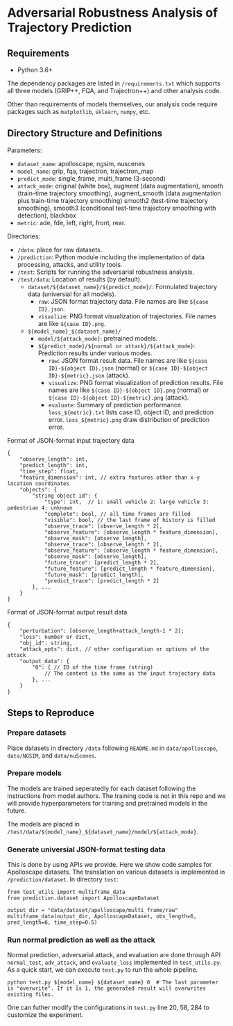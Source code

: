 # Adversarial Robustness Analysis of Trajectory Prediction

## Requirements

* Python 3.6+

The dependency packages are listed in `/requirements.txt` which supports all three models (GRIP++, FQA, and Trajectron++) and other analysis code.

Other than requirements of models themselves, our analysis code require packages such as `matplotlib`, `sklearn`, `numpy`, etc.

## Directory Structure and Definitions

Parameters:
- `dataset_name`: apolloscape, ngsim, nuscenes
- `model_name`: grip, fqa, trajectron, trajectron_map
- `predict_mode`: single_frame, multi_frame (3-second)
- `attack_mode`: original (white box), augment (data augmentation), smooth (train-time trajectory smoothing), augment_smooth (data augmentation plus train-time trajectory smoothing) smooth2 (test-time trajectory smoothing), smooth3 (conditional test-time trajectory smoothing with detection), blackbox
- `metric`: ade, fde, left, right, front, rear.

Directories:
- `/data`: place for raw datasets.
- `/prediction`: Python module including the implementation of data processing, attacks, and utility tools.
- `/test`: Scripts for running the adversarial robustness analysis.
- `/test/data`: Location of results (by default).
    - `dataset/${dataset_name}/${predict_mode}/`: Formulated trajectory data (universial for all models).
        - `raw`: JSON format trajectory data. File names are like `${case ID}.json`.
        - `visualize`: PNG format visualization of trajectories. File names are like `${case ID}.png`.
    - `${model_name}_${dataset_name}/`
        - `model/${attack_mode}`: pretrained models.
        - `${predict_mode}/${normal or attack}/${attack_mode}`: Prediction results under various modes.
            - `raw`: JSON format result data. File names are like `${case ID}-${object ID}.json` (normal) or `${case ID}-${object ID}-${metric}.json` (attack).
            - `visualize`: PNG format visualization of prediction results. File names are like `${case ID}-${object ID}.png` (normal) or `${case ID}-${object ID}-${metric}.png` (attack).
            - `evaluate`: Summary of prediction performance. `loss_${metric}.txt` lists case ID, object ID, and prediction error. `loss_${metric}.png` draw distribution of prediction error.

Format of JSON-format input trajectory data
```
{
    "observe_length": int,
    "predict_length": int,
    "time_step": float,
    "feature_dimension": int, // extra features other than x-y location coordinates
    "objects": {
        "string object id": {
            "type": int,  // 1: small vehicle 2: large vehicle 3: pedestrian 4: unknown
            "complete": bool, // all time frames are filled
            "visible": bool, // the last frame of history is filled
            "observe_trace": [observe_length * 2],
            "observe_feature": [observe_length * feature_dimension],
            "observe_mask": [observe_length],
            "observe_trace": [observe_length * 2],
            "observe_feature": [observe_length * feature_dimension],
            "observe_mask": [observe_length],
            "future_trace": [predict_length * 2],
            "future_feature": [predict_length * feature_dimension],
            "future_mask": [predict_length],
            "predict_trace": [predict_length * 2]
        }, ...
    }
}
```

Format of JSON-format output result data
```
{
    "perturbation": [observe_length+attack_length-1 * 2];
    "loss": number or dict,
    "obj_id": string,
    "attack_opts": dict, // other configuration or options of the attack
    "output_data": {
        "0": { // ID of the time frame (string)
            // The content is the same as the input trajectory data
        }, ...
    }
}
```

## Steps to Reproduce

### Prepare datasets

Place datasets in directory `/data` following `README.md` in `data/apolloscape`, `data/NGSIM`, and `data/nuScenes`.

### Prepare models

The models are trained seperatedly for each dataset following the instructions from model authors. The training code is not in this repo and we will provide hyperparameters for training and pretrained models in the future.

The models are placed in `/test/data/${model_name}_${dataset_name}/model/${attack_mode}`.

### Generate universial JSON-format testing data

This is done by using APIs we provide. Here we show code samples for Apolloscape datasets. The translation on various datasets is implemented in `/prediction/dataset`. In directory `test`:

```
from test_utils import multiframe_data
from prediction.dataset import ApolloscapeDataset

output_dir = "data/dataset/apolloscape/multi_frame/raw"
multiframe_data(output_dir, ApolloscapeDataset, obs_length=6, pred_length=6, time_step=0.5)
```

### Run normal prediction as well as the attack

Normal prediction, adversarial attack, and evaluation are done through API `normal_test`, `adv_attack`, and `evaluate_loss` implemented in `test_utils.py`. As a quick start, we can execute `test.py` to run the whole pipeline.

```
python test.py ${model_name} ${dataset_name} 0  # The last parameter is "overwrite". If it is 1, the generated result will overwrites existing files.
```

One can futher modify the configurations in `test.py`  line 20, 58, 284 to customize the experiment.